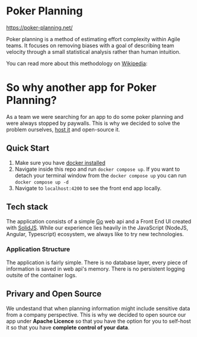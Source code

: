 # Poker Planning

https://poker-planning.net/

Poker planning is a method of estimating effort complexity within Agile teams. It focuses on removing biases with a goal of describing team velocity through a small statistical analysis rather than human intuition.

You can read more about this methodology on [Wikipedia](https://en.wikipedia.org/wiki/Planning_poker):

# So why another app for Poker Planning?

As a team we were searching for an app to do some poker planning and were always stopped by paywalls. This is why we decided to solve the problem ourselves, [host it](https://poker-planning.net/) and open-source it.

 

## Quick Start

1. Make sure you have [docker installed](https://docs.docker.com/get-docker/)
2. Navigate inside this repo and run `docker compose up`. If you want to detach your terminal window from the `docker compose up` you can run `docker compose up -d`
3. Navigate to `localhost:4200` to see the front end app locally.

## Tech stack

The application consists of a simple [Go](https://go.dev/) web api and a Front End UI created with [SolidJS](https://www.solidjs.com/). While our experience lies heavily in the JavaScript (NodeJS, Angular, Typescript) ecosystem, we always like to try new technologies.

### Application Structure

The application is fairly simple. There is no database layer, every piece of information is saved in web api's memory. There is no persistent logging outsite of the container logs.

## Privary and Open Source

We undestand that when planning information might include sensitive data from a company perspective. This is why we decided to open source our app under **Apache Licence** so that you have the option for you to self-host it so that you have **complete control of your data**.
